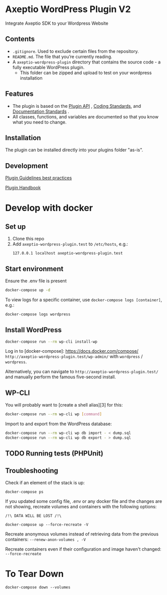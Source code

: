 # Axeptio WordPress Plugin V2

Integrate Axeptio SDK to your Wordpress Website

## Contents

- `.gitignore`. Used to exclude certain files from the repository.
- `README.md`. The file that you’re currently reading.
- A `axeptio-wordpress-plugin` directory that contains the source code - a fully executable WordPress plugin.
    - This folder can be zipped and upload to test on your wordpress installation

## Features

- The plugin is based on the [Plugin API](http://codex.wordpress.org/Plugin_API)
  , [Coding Standards](http://codex.wordpress.org/WordPress_Coding_Standards),
  and [Documentation Standards](https://make.wordpress.org/core/handbook/best-practices/inline-documentation-standards/php/)
  .
- All classes, functions, and variables are documented so that you know what you need to change.

## Installation

The plugin can be installed directly into your plugins folder "as-is".

## Development

[Plugin Guidelines best practices](https://developer.wordpress.org/plugins/wordpress-org/detailed-plugin-guidelines/)

[Plugin Handbook](https://developer.wordpress.org/plugins/)

# Develop with docker

## Set up

1. Clone this repo
2. Add `axeptio-wordpress-plugin.test` to `/etc/hosts`, e.g.:
   ```
   127.0.0.1 localhost axeptio-wordpress-plugin.test
   ```

## Start environment

Ensure the .env file is present

```sh
docker-compose up -d
```

To view logs for a
specific container, use `docker-compose logs [container]`, e.g.:

```sh
docker-compose logs wordpress
```

## Install WordPress

```sh
docker-compose run --rm wp-cli install-wp
```

Log in to
[docker-compose]: https://docs.docker.com/compose/ `http://axeptio-wordpress-plugin.test/wp-admin/` with `wordpress`
/ `wordpress`.

Alternatively, you can navigate to `http://axeptio-wordpress-plugin.test/` and manually perform
the famous five-second install.

## WP-CLI

You will probably want to [create a shell alias][3] for this:

```sh
docker-compose run --rm wp-cli wp [command]
```

Import to and export from the WordPress database:

```sh
docker-compose run --rm wp-cli wp db import - < dump.sql
docker-compose run --rm wp-cli wp db export - > dump.sql
```

## TODO Running tests (PHPUnit)

## Troubleshooting

Check if an element of the stack is up:

```
docker-compose ps
```

If you updated some config file, .env or any docker file and the changes are not showing, recreate volumes and
containers with the following options:

```
/!\ DATA WILL BE LOST /!\

docker-compose up --force-recreate -V
```

Recreate anonymous volumes instead of retrieving data from the previous containers: `--renew-anon-volumes , -V`

Recreate containers even if their configuration and image haven't changed: `--force-recreate`

# To Tear Down

```
docker-compose down --volumes
```
